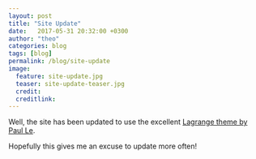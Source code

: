 ```yaml
---
layout: post
title: "Site Update"
date:   2017-05-31 20:32:00 +0300
author: "theo"
categories: blog
tags: [blog]
permalink: /blog/site-update
image:
  feature: site-update.jpg
  teaser: site-update-teaser.jpg
  credit:
  creditlink:
---
```


Well, the site has been updated to use the excellent [Lagrange theme by Paul Le](https://github.com/LeNPaul/Lagrange).

Hopefully this gives me an excuse to update more often!


